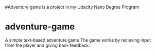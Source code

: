 #Adventure game is a project in my Udacity Nano Degree Program
# adventure-game
A simple text-based adventure game
The game works by recieving input from the player and giving back feedback.
